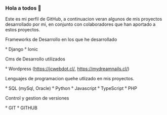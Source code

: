### Hola a todos 👋

Este es mi perfil de GitHub, a continuacion veran algunos de mis proyectos desarrollado por mi, en conjunto con colaboradores que han aportado a estos proyectos.

Frameworks de Desarrollo en los que he desarrollado

° Django
° Ionic

Cms de Desarrollo utilizados

° Wordpress (https://jcwebdot.cl/, https://mydreamnails.cl/)

Lenguajes de programacion quehe utlizado en mis proyectos.

° SQL (mySql, Oracle)
° Python
° Javascript
° TypeScript
° PHP

Control y gestion de versiones

° GIT
° GITHUB



<!--
**Jordaan23/Jordaan23** is a ✨ _special_ ✨ repository because its `README.md` (this file) appears on your GitHub profile.

Here are some ideas to get you started:

- 🔭 I’m currently working on ...
- 🌱 I’m currently learning ...
- 👯 I’m looking to collaborate on ...
- 🤔 I’m looking for help with ...
- 💬 Ask me about ...
- 📫 How to reach me: ...
- 😄 Pronouns: ...
- ⚡ Fun fact: ...
-->
